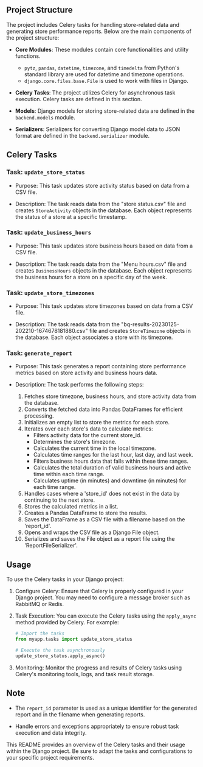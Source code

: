 
## Project Structure

The project includes Celery tasks for handling store-related data and generating store performance reports. Below are the main components of the project structure:

- **Core Modules**: These modules contain core functionalities and utility functions.
  - `pytz`, `pandas`, `datetime`, `timezone`, and `timedelta` from Python's standard library are used for datetime and timezone operations.
  - `django.core.files.base.File` is used to work with files in Django.

- **Celery Tasks**: The project utilizes Celery for asynchronous task execution. Celery tasks are defined in this section.

- **Models**: Django models for storing store-related data are defined in the `backend.models` module.

- **Serializers**: Serializers for converting Django model data to JSON format are defined in the `backend.serializer` module.

## Celery Tasks

### Task: `update_store_status`

- Purpose: This task updates store activity status based on data from a CSV file.

- Description: The task reads data from the "store status.csv" file and creates `StoreActivity` objects in the database. Each object represents the status of a store at a specific timestamp.

### Task: `update_business_hours`

- Purpose: This task updates store business hours based on data from a CSV file.

- Description: The task reads data from the "Menu hours.csv" file and creates `BusinessHours` objects in the database. Each object represents the business hours for a store on a specific day of the week.

### Task: `update_store_timezones`

- Purpose: This task updates store timezones based on data from a CSV file.

- Description: The task reads data from the "bq-results-20230125-202210-1674678181880.csv" file and creates `StoreTimezone` objects in the database. Each object associates a store with its timezone.

### Task: `generate_report`

- Purpose: This task generates a report containing store performance metrics based on store activity and business hours data.

- Description: The task performs the following steps:
  1. Fetches store timezone, business hours, and store activity data from the database.
  2. Converts the fetched data into Pandas DataFrames for efficient processing.
  3. Initializes an empty list to store the metrics for each store.
  4. Iterates over each store's data to calculate metrics:
     - Filters activity data for the current store_id.
     - Determines the store's timezone.
     - Calculates the current time in the local timezone.
     - Calculates time ranges for the last hour, last day, and last week.
     - Filters business hours data that falls within these time ranges.
     - Calculates the total duration of valid business hours and active time within each time range.
     - Calculates uptime (in minutes) and downtime (in minutes) for each time range.
  5. Handles cases where a 'store_id' does not exist in the data by continuing to the next store.
  6. Stores the calculated metrics in a list.
  7. Creates a Pandas DataFrame to store the results.
  8. Saves the DataFrame as a CSV file with a filename based on the 'report_id'.
  9. Opens and wraps the CSV file as a Django File object.
  10. Serializes and saves the File object as a report file using the 'ReportFileSerializer'.

## Usage

To use the Celery tasks in your Django project:

1. Configure Celery: Ensure that Celery is properly configured in your Django project. You may need to configure a message broker such as RabbitMQ or Redis.

2. Task Execution: You can execute the Celery tasks using the `apply_async` method provided by Celery. For example:

   ```python
   # Import the tasks
   from myapp.tasks import update_store_status

   # Execute the task asynchronously
   update_store_status.apply_async()
   ```

3. Monitoring: Monitor the progress and results of Celery tasks using Celery's monitoring tools, logs, and task result storage.

## Note

- The `report_id` parameter is used as a unique identifier for the generated report and in the filename when generating reports.

- Handle errors and exceptions appropriately to ensure robust task execution and data integrity.

This README provides an overview of the Celery tasks and their usage within the Django project. Be sure to adapt the tasks and configurations to your specific project requirements.